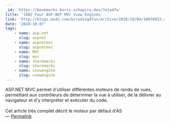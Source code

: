 ```yaml
---
_id: 'https://bookmarks.boris.schapira.dev/?o1a4fw'
title: '[EN] Four ASP.NET MVC View Engines'
link: 'http://blogs.msdn.com/b/coding4fun/archive/2010/10/04/10070953.aspx'
date: '2010-10-07'
tags:
    - name: asp.net
      slug: aspnet
    - name: aspnetmvc
      slug: aspnetmvc
    - name: MVC
      slug: mvc
    - name: sharemarks
      slug: sharemarks
    - name: viewengine
      slug: viewengine
---
```


ASP.NET MVC permet d'utiliser différentes moteurs de rendu de vues, permettant
aux contrôleurs de déterminer la vue à utiliser, de la délivrer au navigateur et
d'y interpréter et exécuter du code.<br /> <br /> Cet article très complet
décrit le moteur par défaut d'AS <br>&#8212;
<a href="https://bookmarks.boris.schapira.dev/?o1a4fw" title="Permalink">Permalink</a>
